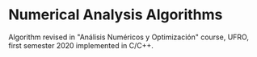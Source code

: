 # Numerical Analysis Algorithms

Algorithm revised in "Análisis Numéricos y Optimización" course, UFRO, first semester 2020 implemented in C/C++.